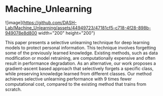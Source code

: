 # Machine_Unlearning


![image](https://github.com/DASH-Lab/Machine_Unlearning/assets/44949723/47181cf5-c718-4f28-898b-949078e8d800 width="200" height="200")


This paper presents a selective unlearning technique for deep learning models to protect personal information. This technique involves forgetting some of the previously learned knowledge. Existing methods, such as data modification or model retraining, are computationally expensive and often result in performance degradation. As an alternative, our work proposes a gradient-ascent based approach that selectively forgets a specific class, while preserving knowledge learned from different classes. Our method achieves selective unlearning performance with 9 times fewer computational cost, compared to the existing method that trains from scratch.
